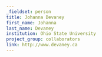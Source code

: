 ```yaml
---
_fieldset: person
title: Johanna Devaney
first_name: Johanna
last_name: Devaney
institution: Ohio State University
project_group: collaborators
link: http://www.devaney.ca
---
```

